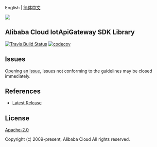 English | [简体中文](README-CN.md)

![](https://aliyunsdk-pages.alicdn.com/icons/AlibabaCloud.svg)

## Alibaba Cloud IotApiGateway SDK Library

[![Travis Build Status](https://travis-ci.org/aliyun/alibabacloud-iot-api-gateway-sdk.svg?branch=master)](https://travis-ci.org/aliyun/alibabacloud-iot-api-gateway-sdk)
[![codecov](https://codecov.io/gh/aliyun/alibabacloud-iot-api-gateway-sdk/branch/master/graph/badge.svg)](https://codecov.io/gh/aliyun/alibabacloud-iot-api-gateway-sdk)

## Issues

[Opening an Issue](https://github.com/aliyun/alibabacloud-iot-api-gateway-sdk/issues/new), Issues not conforming to the guidelines may be closed immediately.

## References

* [Latest Release](https://github.com/aliyun/alibabacloud-iot-api-gateway-sdk)

## License

[Apache-2.0](http://www.apache.org/licenses/LICENSE-2.0)

Copyright (c) 2009-present, Alibaba Cloud All rights reserved.
